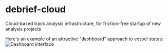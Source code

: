 # debrief-cloud
Cloud-based track analysis infrastructure, for friction-free startup of new analysis projects


Here's an example of an attractive "dashboard" approach to vessel states:
![Dashboard interface](https://github.com/debrief/debrief/wiki/images/VoyagePlanning.jpg)
